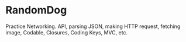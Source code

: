 # RandomDog

Practice Networking.
API, parsing JSON, making HTTP request, fetching image, Codable, Closures, Coding Keys, MVC, etc.
